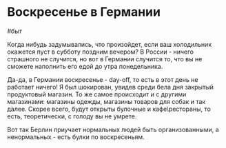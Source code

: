 # Воскресенье в Германии

*#быт*

Когда нибудь задумывались, что произойдет, если ваш холодильник окажется пуст в субботу поздним вечером? В России - ничего страшного не случится, но вот в Германии случится то, что вы не сможете наполнить его едой до утра понедельника.

Да-да, в Германии воскресенье - day-off, то есть в этот день не работает ничего! Я был шокирован, увидев среди бела дня закрытый продуктовый магазин. То же самое происходит и с другими магазинами: магазины одежды, магазины товаров для собак и так далее. Скорее всего, будут открыты булочные и кафе\рестораны, то есть, теоретически, с голоду вы не умрете.

Вот так Берлин приучает нормальных людей быть организованными, а ненормальных - есть булки по воскресеньям.